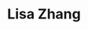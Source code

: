 ---
layout: post
title: Lisa Zhang
school: NYU
major: Major?
image: https://static.squarespace.com/static/50354720c4aa2d2d3150d3d8/t/5036588ce4b09af678eeeff9/1345738893022/?format=300w
position: ??
positionURL: http://www.techatnyu.org/position
now: Goldman Sachs
nowURL: http://www.google.com
twitter: thezhangover
email: t@NYU email?
graduate: 2014
weight: 11
---